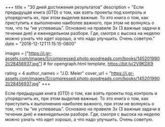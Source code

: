 
+++
title = "30 дней достижения результатов"
description = "Если предыдущая книга (GTD) о том, как взять проекты под контроль и упорядочить их, при этом выделив важные. То это книга о том, как приступить к выполнению наиболее важного, при этом не волнуясь о том, что ты “не успеваешь”. Основано на правиле 3х (3 важные задачи в течении дня) и еженедельном разборе. Где, смотря с высока на неделю можно узнать что идет хорошо, а что надо улучшить. Очень советую."
date = "2018-12-12T11:15:15-0800"

images = ["https://i.gr-assets.com/images/S/compressed.photo.goodreads.com/books/1452019902l/28456937.jpg"]  # for opengraph.html template, https://bit.ly/2V9KDX9

rating = 4
author_names = "J.D. Meier"
cover_url = "https://i.gr-assets.com/images/S/compressed.photo.goodreads.com/books/1452019902l/28456937.jpg"
+++

Если предыдущая книга (GTD) о том, как взять проекты под контроль и упорядочить их, при этом выделив важные. То это книга о том, как приступить к выполнению наиболее важного, при этом не волнуясь о том, что ты “не успеваешь”. Основано на правиле 3х (3 важные задачи в течении дня) и еженедельном разборе. Где, смотря с высока на неделю можно узнать что идет хорошо, а что надо улучшить. Очень советую.
